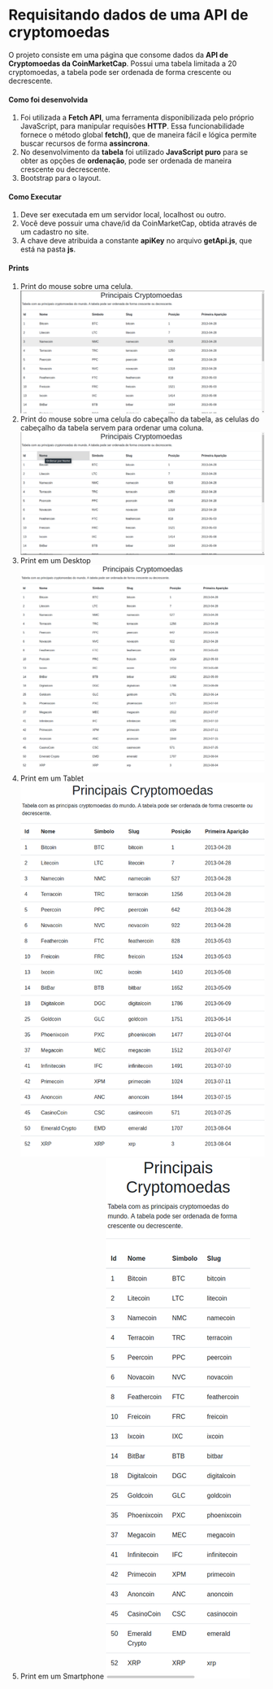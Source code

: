 # Requisitando dados de uma API de cryptomoedas

O projeto consiste em uma página que consome dados da **API de Cryptomoedas da CoinMarketCap**. Possui uma tabela limitada a 20 cryptomoedas, a tabela pode ser ordenada de forma crescente ou decrescente.

#### Como foi desenvolvida
1. Foi utilizada a **Fetch API**, uma ferramenta disponibilizada pelo próprio JavaScript, para manipular requisões **HTTP**. Essa funcionabilidade fornece o método global **fetch()**, que de maneira fácil e lógica permite buscar recursos de forma **assincrona**.
2. No desenvolvimento da **tabela** foi utilizado **JavaScript puro** para se obter as opções de **ordenação**, pode ser ordenada de maneira crescente ou decrescente.
3. Bootstrap para o layout.

#### Como Executar
1. Deve ser executada em um servidor local, localhost ou outro.
2. Você deve possuir uma chave/id da CoinMarketCap, obtida através de um cadastro no site.
3. A chave deve atribuida a constante **apiKey** no arquivo **getApi.js**, que está na pasta **js**.

#### Prints
1.  Print do mouse sobre uma celula.
![print da página](./img/print-1.png)
2. Print do mouse sobre uma celula do cabeçalho da tabela, as celulas do cabeçalho da tabela servem para ordenar uma coluna. 
![print da página](./img/print-2.png)
3. Print em um Desktop
![print em desktop](./img/print-3.png)
4. Print em um Tablet
![print em tablet](./img/print-4.png)
5. Print em um Smartphone
![print em smartphone](./img/print-5.png)

